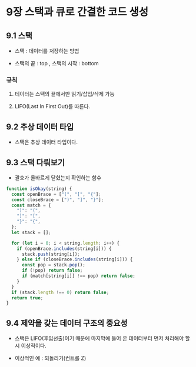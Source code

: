 # 9장 스택과 큐로 간결한 코드 생성

## 9.1 스택

- 스택 : 데이터를 저장하는 방법

- 스택의 끝 : top , 스택의 시작 : bottom

### 규칙

1. 테이터는 스택의 끝에서만 읽기/삽입/삭제 가능

2. LIFO(Last In First Out)를 따른다.

## 9.2 추상 데이터 타입

- 스택은 추상 데이터 타입이다.

## 9.3 스택 다뤄보기

- 괄호가 올바르게 닫혔는지 확인하는 함수

```js
function isOkay(string) {
  const openBrace = ["(", "[", "{"];
  const closeBrace = [")", "]", "}"];
  const match = {
    ")": "(",
    "]": "[",
    "}": "{",
  };
  let stack = [];

  for (let i = 0; i < string.length; i++) {
    if (openBrace.includes(string[i])) {
      stack.push(string[i]);
    } else if (closeBrace.includes(string[i])) {
      const pop = stack.pop();
      if (!pop) return false;
      if (match[string[i]] !== pop) return false;
    }
  }
  if (stack.length !== 0) return false;
  return true;
}
```

## 9.4 제약을 갖는 데이터 구조의 중요성

- 스택은 LIFO(후입선출)이기 때문에 마지막에 들어 온 데이터부터 먼저 처리해야 할 시 이상적이다.

- 이상적인 예 : 되돌리기(컨트롤 Z)

